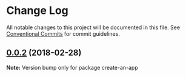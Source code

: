# Change Log

All notable changes to this project will be documented in this file.
See [Conventional Commits](https://conventionalcommits.org) for commit guidelines.

<a name="0.0.2"></a>
## [0.0.2](https://github.com/hrasoa/create-an-app/compare/create-an-app@0.0.2-20.13...create-an-app@0.0.2) (2018-02-28)




**Note:** Version bump only for package create-an-app
